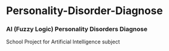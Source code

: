 # Personality-Disorder-Diagnose
### AI (Fuzzy Logic) Personality Disorders Diagnose

School Project for Artificial Intelligence subject

